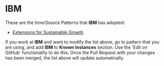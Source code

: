 # IBM

These are the InnerSource Patterns that **IBM** has adopted:

* [Extensions for Sustainable Growth](../patterns/2-structured/extensions-for-sustainable-growth.md)

If you work at **IBM** and want to modify the list above, go to pattern that you are using, and add **IBM** to **Known Instances** section.
Use the 'Edit on GitHub' functionality to do this.
Once the Pull Request with your changes has been merged, the list above will update automatically.
